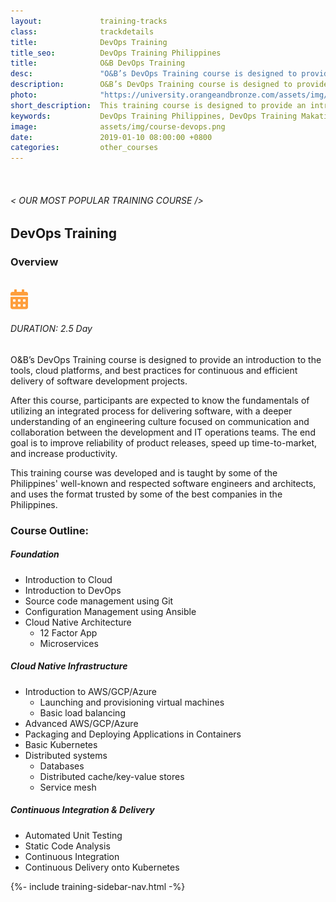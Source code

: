 ```yaml
---
layout:             training-tracks
class:              trackdetails
title:              DevOps Training
title_seo:          DevOps Training Philippines
title:              O&B DevOps Training
desc:               "O&B’s DevOps Training course is designed to provide an introduction to the tools, cloud platforms, and best practices for continuous and efficient delivery of software development projects."
description:        O&B’s DevOps Training course is designed to provide an introduction to the tools, cloud platforms, and best practices for continuous and efficient delivery of software development projects.
photo:              "https://university.orangeandbronze.com/assets/img/DevOps-FBLinkPostPhoto.png"
short_description:  This training course is designed to provide an introduction to the tools, cloud platforms, and best practices for continuous and efficient delivery of software development projects.
keywords:           DevOps Training Philippines, DevOps Training Makati, Agile Training Philippines, Business Analaysis Training Philippines,
image:              assets/img/course-devops.png
date:               2019-01-10 08:00:00 +0800
categories:         other_courses
---
```

<div class="section-content">
    <div class="container-fluid auto-1110">
        <div class="row">
            <div class="col">
                <div class="panel-content">
                    <div class="title-section">
                        <img src="{{ "assets/img/title-software.png" | relative_url }}" alt="">
                        <div class="title">
                            <h6>
                                < OUR MOST POPULAR TRAINING COURSE />
                            </h6>
                            <h2>DevOps Training</h2>
                        </div>
                    </div>
                    <div class="row" data-sticky-container>
                        <div class="track-panel">
                            <div class="track-content">
                                <section id="overview">
                                    <h3>Overview</h3>
                                    <img class="mb30 img-fluid" src="{{ "assets/img/DevOps-cover.png" | relative_url }}" alt="">
                                    <div class="track-details">
                                        <div class="details mr40">
                                            <img src="/assets/img/ico-calendar.svg" alt="">
                                            <h6>DURATION: 2.5 Day</h6>
                                        </div>
                                    </div>
                                    <p>
                                        O&B’s DevOps Training course is designed to provide an introduction to the tools, cloud platforms, and best practices for continuous and efficient delivery of software development projects.
                                    </p>
                                    <p>After this course, participants are expected to know the fundamentals of utilizing an integrated process for delivering software, with a deeper understanding of an engineering culture focused on communication and collaboration between the development and IT operations teams. The end goal is to improve reliability of product releases, speed up time-to-market, and increase productivity.
                                    </p>
                                    <p>
                                    This training course was developed and is taught by some of the Philippines' well-known and respected software engineers and architects, and uses the format trusted by some of the best companies in the Philippines.
                                    </p>
                                </section>
                                <section id="topic-outline">
                                    <h3>
                                        Course Outline:
                                    </h3>
                                    <h5 class="course-title">Foundation</h5>
                                    <ul class="course-outline">
                                        <li>Introduction to Cloud</li>
                                        <li>Introduction to DevOps</li>
                                        <li>Source code management using Git</li>
                                        <li>Configuration Management using Ansible</li>
                                        <li>Cloud Native Architecture
                                            <ul>
                                                <li>12 Factor App</li>
                                                <li>Microservices</li>
                                            </ul>
                                        </li>
                                    </ul>
                                    <h5 class="course-title">Cloud Native Infrastructure</h5>
                                    <ul class="course-outline">
                                        <li>Introduction to AWS/GCP/Azure
                                            <ul>
                                                <li>Launching and provisioning virtual machines</li>
                                                <li>Basic load balancing</li>
                                            </ul>
                                        </li>
                                        <li>Advanced AWS/GCP/Azure</li>
                                        <li>Packaging and Deploying Applications in Containers</li>
                                        <li>Basic Kubernetes</li>
                                        <li>Distributed systems
                                            <ul>
                                                <li>Databases</li>
                                                <li>Distributed cache/key-value stores</li>
                                                <li>Service mesh</li>
                                            </ul>
                                        </li>
                                    </ul>
                                    <h5 class="course-title">Continuous Integration & Delivery</h5>
                                    <ul class="course-outline">
                                        <li>Automated Unit Testing</li>
                                        <li>Static Code Analysis</li>
                                        <li>Continuous Integration</li>
                                        <li>Continuous Delivery onto Kubernetes</li>
                                    </ul>
                                </section>
                            </div>
                            {%- include training-sidebar-nav.html -%}
                        </div>
                    </div>
                </div>
            </div>
        </div>
    </div>
</div>